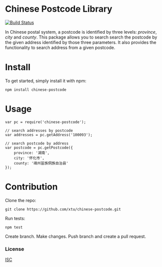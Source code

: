 # Chinese Postcode Library
[![Build Status](https://travis-ci.org/xtu/chinese-postcode.svg?branch=master)](https://travis-ci.org/xtu/chinese-postcode)

In Chinese postal system, a postcode is identified by three levels: _province_, _city_ and _county_. This package allows you to search search the postcode by the given address identified by those three parameters. It also provides the functionality to search address from a given postcode.

# Install
To get started, simply install it with npm:
```
npm install chinese-postcode
```

# Usage

```
var pc = require('chinese-postcode');

// search addresses by postcode
var addresses = pc.getAddress('100093');

// search postcode by address
var postcode = pc.getPostcode({
    province: '湖南',
    city: '怀化市',
    county: '靖州苗族侗族自治县'
});
```

# Contribution
Clone the repo:
```
git clone https://github.com/xtu/chinese-postcode.git
```

Run tests:
```
npm test
```

Create branch. Make changes. Push branch and create a pull request.

### License

[ISC](/LICENSE.md)
